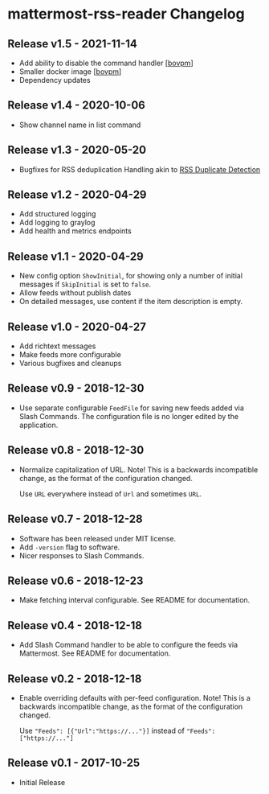 # mattermost-rss-reader Changelog

## Release v1.5 - 2021-11-14

* Add ability to disable the command handler [[bovpm]]
* Smaller docker image [[bovpm]]
* Dependency updates

[bovpm]: https://github.com/bovepm

## Release v1.4 - 2020-10-06

* Show channel name in list command

## Release v1.3 - 2020-05-20

* Bugfixes for RSS deduplication
  Handling akin to [RSS Duplicate Detection](http://www.xn--8ws00zhy3a.com/blog/2006/08/rss-dup-detection)

## Release v1.2 - 2020-04-29

* Add structured logging
* Add logging to graylog
* Add health and metrics endpoints

## Release v1.1 - 2020-04-29

* New config option `ShowInitial`, for showing only a number of initial messages
  if `SkipInitial` is set to `false`.
* Allow feeds without publish dates
* On detailed messages, use content if the item description is empty.

## Release v1.0 - 2020-04-27

* Add richtext messages
* Make feeds more configurable
* Various bugfixes and cleanups

## Release v0.9 - 2018-12-30

* Use separate configurable `FeedFile` for saving new feeds added via Slash
  Commands.
  The configuration file is no longer edited by the application.

## Release v0.8 - 2018-12-30

* Normalize capitalization of URL.
  Note! This is a backwards incompatible change, as the format of the
  configuration changed.

  Use `URL` everywhere instead of `Url` and sometimes `URL`.

## Release v0.7 - 2018-12-28

* Software has been released under MIT license.
* Add `-version` flag to software.
* Nicer responses to Slash Commands.

## Release v0.6 - 2018-12-23

* Make fetching interval configurable.
  See README for documentation.

## Release v0.4 - 2018-12-18

* Add Slash Command handler to be able to configure the feeds via Mattermost.
  See README for documentation.

## Release v0.2 - 2018-12-18

* Enable overriding defaults with per-feed configuration.
  Note! This is a backwards incompatible change, as the format of the
  configuration changed.

  Use `"Feeds": [{"Url":"https://..."}]` instead of `"Feeds": ["https://..."]`

## Release v0.1 - 2017-10-25

* Initial Release
